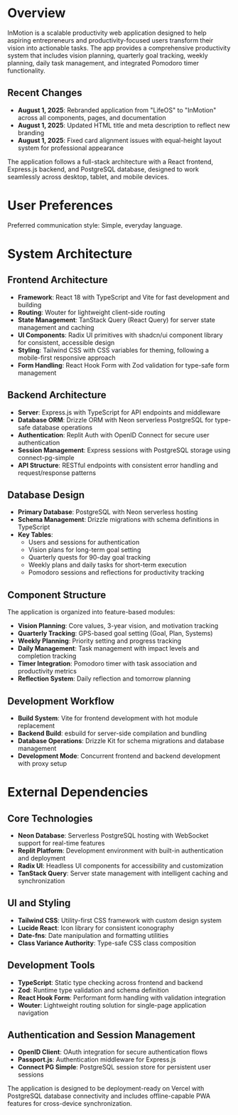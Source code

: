 # Overview

InMotion is a scalable productivity web application designed to help aspiring entrepreneurs and productivity-focused users transform their vision into actionable tasks. The app provides a comprehensive productivity system that includes vision planning, quarterly goal tracking, weekly planning, daily task management, and integrated Pomodoro timer functionality.

## Recent Changes
- **August 1, 2025**: Rebranded application from "LifeOS" to "InMotion" across all components, pages, and documentation
- **August 1, 2025**: Updated HTML title and meta description to reflect new branding
- **August 1, 2025**: Fixed card alignment issues with equal-height layout system for professional appearance

The application follows a full-stack architecture with a React frontend, Express.js backend, and PostgreSQL database, designed to work seamlessly across desktop, tablet, and mobile devices.

# User Preferences

Preferred communication style: Simple, everyday language.

# System Architecture

## Frontend Architecture
- **Framework**: React 18 with TypeScript and Vite for fast development and building
- **Routing**: Wouter for lightweight client-side routing
- **State Management**: TanStack Query (React Query) for server state management and caching
- **UI Components**: Radix UI primitives with shadcn/ui component library for consistent, accessible design
- **Styling**: Tailwind CSS with CSS variables for theming, following a mobile-first responsive approach
- **Form Handling**: React Hook Form with Zod validation for type-safe form management

## Backend Architecture
- **Server**: Express.js with TypeScript for API endpoints and middleware
- **Database ORM**: Drizzle ORM with Neon serverless PostgreSQL for type-safe database operations
- **Authentication**: Replit Auth with OpenID Connect for secure user authentication
- **Session Management**: Express sessions with PostgreSQL storage using connect-pg-simple
- **API Structure**: RESTful endpoints with consistent error handling and request/response patterns

## Database Design
- **Primary Database**: PostgreSQL with Neon serverless hosting
- **Schema Management**: Drizzle migrations with schema definitions in TypeScript
- **Key Tables**: 
  - Users and sessions for authentication
  - Vision plans for long-term goal setting
  - Quarterly quests for 90-day goal tracking
  - Weekly plans and daily tasks for short-term execution
  - Pomodoro sessions and reflections for productivity tracking

## Component Structure
The application is organized into feature-based modules:
- **Vision Planning**: Core values, 3-year vision, and motivation tracking
- **Quarterly Tracking**: GPS-based goal setting (Goal, Plan, Systems)
- **Weekly Planning**: Priority setting and progress tracking
- **Daily Management**: Task management with impact levels and completion tracking
- **Timer Integration**: Pomodoro timer with task association and productivity metrics
- **Reflection System**: Daily reflection and tomorrow planning

## Development Workflow
- **Build System**: Vite for frontend development with hot module replacement
- **Backend Build**: esbuild for server-side compilation and bundling
- **Database Operations**: Drizzle Kit for schema migrations and database management
- **Development Mode**: Concurrent frontend and backend development with proxy setup

# External Dependencies

## Core Technologies
- **Neon Database**: Serverless PostgreSQL hosting with WebSocket support for real-time features
- **Replit Platform**: Development environment with built-in authentication and deployment
- **Radix UI**: Headless UI components for accessibility and customization
- **TanStack Query**: Server state management with intelligent caching and synchronization

## UI and Styling
- **Tailwind CSS**: Utility-first CSS framework with custom design system
- **Lucide React**: Icon library for consistent iconography
- **Date-fns**: Date manipulation and formatting utilities
- **Class Variance Authority**: Type-safe CSS class composition

## Development Tools
- **TypeScript**: Static type checking across frontend and backend
- **Zod**: Runtime type validation and schema definition
- **React Hook Form**: Performant form handling with validation integration
- **Wouter**: Lightweight routing solution for single-page application navigation

## Authentication and Session Management
- **OpenID Client**: OAuth integration for secure authentication flows
- **Passport.js**: Authentication middleware for Express.js
- **Connect PG Simple**: PostgreSQL session store for persistent user sessions

The application is designed to be deployment-ready on Vercel with PostgreSQL database connectivity and includes offline-capable PWA features for cross-device synchronization.